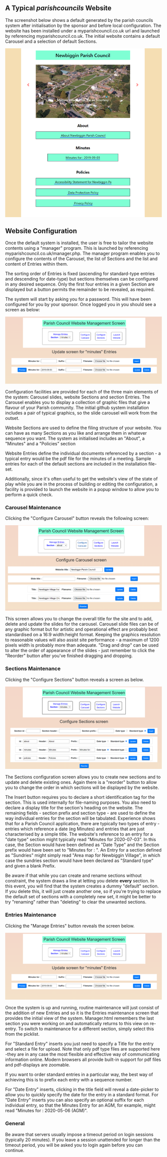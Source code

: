 ## A Typical *parishcouncils* Website
The screenshot below shows a default generated by the parish councils system after initialisation by the sponsor and before local configuration. The website has been installed under a myparishcouncil.co.uk url and launched by referencing myparishcouncil.co.uk.  The initial website contains a default Carousel and a selection of default Sections.

![website example](screens/screen1.png)

## Website Configuration
Once the default system is installed, the user is free to tailor the website contents using a "manager" program. This is launched by referencing myparishcouncil.co.uk/manager.php. The manager program enables you to configure the contents of the Carousel, the list of  Sections and the list and content of Entries within them.

The sorting order of Entries is fixed (ascending for standard-type entries and descending for date-type) but sections themselves can be configured in any desired sequence. Only the first four entries in a given Section are displayed but a button permits the remainder to be revealed, as required.

The system will start by asking you for a password. This will have been configured for you by your sponsor. Once logged you in you should see a screen as below:

![website example](screens/screen2.png)

Configuration facilities are provided for each of the three main elements of the system: Carousel slides, website Sections and section Entries. 
The Carousel enables you to display a collection of graphic files that give a flavour of your Parish community. The initial github system installation includes a pair of typical graphics, so the slide carousel will work from the outset.

Website Sections are used to define the filing structure of your website. You can have as many Sections as you like and arrange them in whatever sequence you want. The system as initialised includes an "About", a "Minutes" and a "Policies" section

Website Entries define the individual documents referenced by a section - a typical entry would be the pdf file for the minutes of a meeting. Sample entries for each of the default sections are included in the installation file-set.

Additionally, since it's often useful to get the website's view of the state of play while you are in the process of building or editing the configuration, a facility is provided to launch the website in a popup window to allow you to perform a quick check. 
### Carousel Maintenance
Clicking the "Configure Carousel" button reveals the following screen:

![website example](screens/screen3.png)

This screen allows you to change the overall title for the site and to add, delete and update the slides for the carousel. Carousel slide files can be of any graphic format but for artistic and operational effect are probably best standardised on a 16:9 width:height format. Keeping the graphics resolution to reasonable values will also assist site performance - a maximum of 1200 pixels width is probably more than adequate. "Drag and drop" can be used to alter the order of appearance of the slides - just remember to click the "Reorder" button after you've finished dragging and dropping.
### Sections Maintenance
Clicking the "Configure Sections" button reveals a screen as below. 

![website example](screens/screen4.png)

The Sections configuration screen allows you to create new sections and to update and delete existing ones. Again there is a "reorder" button to allow you to change the order in which sections will be displayed by the website. 

The Insert button requires you to declare a short identification tag for the section. This is used internally for file-naming purposes. You also need to declare a display title for the section's heading on the website. The remaining fields - section prefix and section type - are used to define the way individual entries for the section will be tabulated. Experience shows that for a Parish Council application, there are typically two types of entry - entries which reference a date (eg Minutes) and entries that are just characterised by a simple title. The website's reference to an entry for a "date type" section might typically read "Minutes for 2020-07-03". In this case, the Section would have been defined as "Date Type" and the Section prefix would have been set to "Minutes for : ". An Entry for a section defined as "Sundries" might simply read "Area map for Newbiggin Village", in which case the sundries section would have been declared as "Standard type" and given a blank Prefix.

Be aware if that while you can create and rename sections without constraint, the system draws a line at letting you delete **every** section. In this event, you will find that the system creates a dummy "default" section. If you delete this, it will just create another one, so if you're trying to replace the default set of sections with a completely new set, it might be better to try "renaming" rather than "deleting" to clear the unwanted sections.
### Entries Maintenance
Clicking the "Manage Entries" button reveals the screen below. 

![website example](screens/screen5.png)

Once the system is up and running, routine maintenance will just consist of the addition of new Entries and so it is the Entries maintenance screen that provides the initial view of the system. Manager.html remembers the last section you were working on and automatically returns to this view on re-entry. To switch to maintenance for a different section, simply select this from the picklist.

For "Standard Entry" inserts you just need to specify a Title for the entry and select a file for upload. Note that only pdf type files are supported here -they are in any case the most flexible and effective way of communicating information online. Modern browsers all provide built-in support for pdf files and pdf-displays are zoomable.

If you want to order standard entries in a particular way, the best way of achieving this is to prefix each entry with a sequence number.

For "Date Entry" inserts, clicking in the title field will reveal a date-picker to allow you to quickly specify the date for the entry in a standard format. For "Date Entry" inserts you can also specify an optional suffix for each individual entry, so that the Minutes Entry for an AGM, for example,  might read "Minutes for : 2020-05-06 (AGM)". 
### General

Be aware that servers usually impose a timeout period on login sessions (typically 20 minutes). If you leave a session unattended for longer than the timeout  period, you will be asked you to login again before you can continue.
